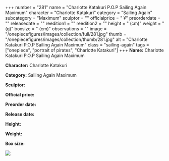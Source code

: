 +++
number = "281"
name = "Charlotte Katakuri P.O.P Sailing Again Maximum"
character = "Charlotte Katakuri"
category = "Sailing Again"
subcategory = "Maximum"
sculptor = ""
officialprice = " ¥"
preorderdate = ""
releasedate = ""
reedition1 = ""
reedition2 = ""
height = " (cm)"
weight = " (g)"
boxsize = " (cm)"
observations = ""
image = "/onepiecefigures/images/collection/full/281.jpg"
thumb = "/onepiecefigures/images/collection/thumb/281.jpg"
alt = "Charlotte Katakuri P.O.P Sailing Again Maximum"
class = "sailing-again"
tags = ["onepiece", "portrait of pirates",  "Charlotte Katakuri"]
+++
**Name:** Charlotte Katakuri P.O.P Sailing Again Maximum

**Character:** Charlotte Katakuri

**Category:** Sailing Again  Maximum 

**Sculptor:** 

**Official price:** 

**Preorder date:** 

**Release date:** 

**Height:** 

**Weight:** 

**Box size:** 

<img src="/onepiecefigures/images/collection/thumb/281.jpg">